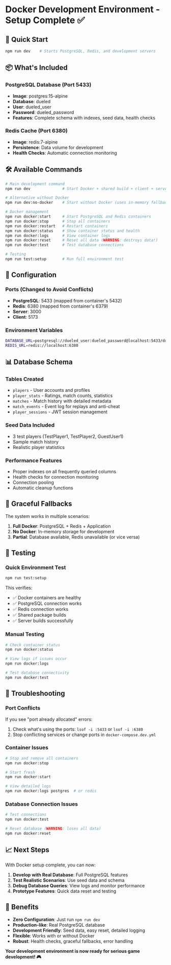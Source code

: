 # Docker Development Environment - Setup Complete ✅

## 🚀 Quick Start
```bash
npm run dev    # Starts PostgreSQL, Redis, and development servers
```

## 📦 What's Included

### PostgreSQL Database (Port 5433)
- **Image**: postgres:15-alpine
- **Database**: dueled
- **User**: dueled_user
- **Password**: dueled_password
- **Features**: Complete schema with indexes, seed data, health checks

### Redis Cache (Port 6380)
- **Image**: redis:7-alpine
- **Persistence**: Data volume for development
- **Health Checks**: Automatic connection monitoring

## 🛠️ Available Commands

```bash
# Main development command
npm run dev              # Start Docker + shared build + client + server

# Alternative without Docker
npm run dev:no-docker    # Start without Docker (uses in-memory fallbacks)

# Docker management
npm run docker:start     # Start PostgreSQL and Redis containers
npm run docker:stop      # Stop all containers
npm run docker:restart   # Restart containers
npm run docker:status    # Show container status and health
npm run docker:logs      # View container logs
npm run docker:reset     # Reset all data (WARNING: destroys data!)
npm run docker:test      # Test database connections

# Testing
npm run test:setup       # Run full environment test
```

## 🔧 Configuration

### Ports (Changed to Avoid Conflicts)
- **PostgreSQL**: 5433 (mapped from container's 5432)
- **Redis**: 6380 (mapped from container's 6379)
- **Server**: 3000
- **Client**: 5173

### Environment Variables
```bash
DATABASE_URL=postgresql://dueled_user:dueled_password@localhost:5433/dueled
REDIS_URL=redis://localhost:6380
```

## 📊 Database Schema

### Tables Created
- `players` - User accounts and profiles
- `player_stats` - Ratings, match counts, statistics
- `matches` - Match history with detailed metadata
- `match_events` - Event log for replays and anti-cheat
- `player_sessions` - JWT session management

### Seed Data Included
- 3 test players (TestPlayer1, TestPlayer2, GuestUser1)
- Sample match history
- Realistic player statistics

### Performance Features
- Proper indexes on all frequently queried columns
- Health checks for connection monitoring
- Connection pooling
- Automatic cleanup functions

## 🔄 Graceful Fallbacks

The system works in multiple scenarios:

1. **Full Docker**: PostgreSQL + Redis + Application
2. **No Docker**: In-memory storage for development
3. **Partial**: Database available, Redis unavailable (or vice versa)

## 🧪 Testing

### Quick Environment Test
```bash
npm run test:setup
```

This verifies:
- ✅ Docker containers are healthy
- ✅ PostgreSQL connection works
- ✅ Redis connection works
- ✅ Shared package builds
- ✅ Server builds successfully

### Manual Testing
```bash
# Check container status
npm run docker:status

# View logs if issues occur
npm run docker:logs

# Test database connectivity
npm run docker:test
```

## 🚨 Troubleshooting

### Port Conflicts
If you see "port already allocated" errors:
1. Check what's using the ports: `lsof -i :5433` or `lsof -i :6380`
2. Stop conflicting services or change ports in `docker-compose.dev.yml`

### Container Issues
```bash
# Stop and remove all containers
npm run docker:stop

# Start fresh
npm run docker:start

# View detailed logs
npm run docker:logs postgres  # or redis
```

### Database Connection Issues
```bash
# Test connections
npm run docker:test

# Reset database (WARNING: loses all data)
npm run docker:reset
```

## 📈 Next Steps

With Docker setup complete, you can now:

1. **Develop with Real Database**: Full PostgreSQL features
2. **Test Realistic Scenarios**: Use seed data and schema
3. **Debug Database Queries**: View logs and monitor performance
4. **Prototype Features**: Quick data reset and testing

## 🎯 Benefits

- **Zero Configuration**: Just run `npm run dev`
- **Production-like**: Real PostgreSQL database
- **Development Friendly**: Seed data, easy reset, detailed logging
- **Flexible**: Works with or without Docker
- **Robust**: Health checks, graceful fallbacks, error handling

**Your development environment is now ready for serious game development! 🎮**